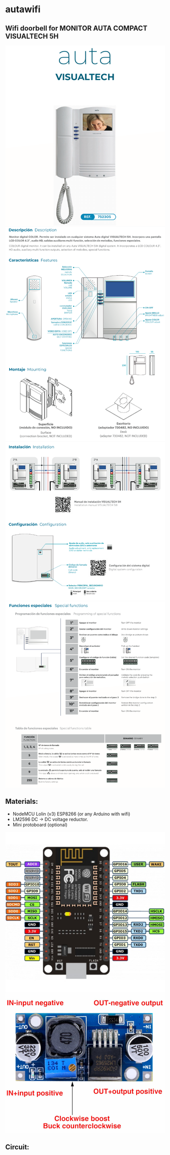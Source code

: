 # autawifi
## Wifi doorbell for MONITOR AUTA COMPACT VISUALTECH 5H

![Alt text](images/1.png?raw=true)
![Alt text](images/2.png?raw=true)
![Alt text](images/3.png?raw=true)
![Alt text](images/4.png?raw=true)


## Materials:
- NodeMCU Lolin (v3) ESP8266 (or any Arduino with wifi)
- LM2596 DC -> DC voltage reductor.
- Mini protoboard (optional)

![Alt text](images/esp8266.jpg?raw=true)
![Alt text](images/lm2596.jpg?raw=true)

## Circuit:

